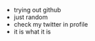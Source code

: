 - trying out github
- just random
- check my twitter in profile
- it is what it is

<!---
sabeyaleo/sabeyaleo is a ✨ special ✨ repository because its `README.md` (this file) appears on your GitHub profile.
You can click the Preview link to take a look at your changes.
--->

